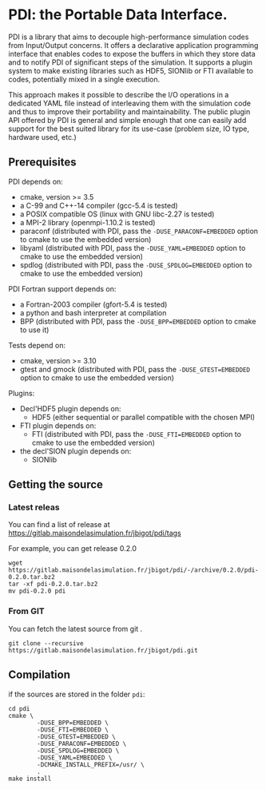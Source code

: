 # PDI: the Portable Data Interface.

PDI is a library that aims to decouple high-performance simulation codes from Input/Output concerns.
It offers a declarative application programming interface that enables codes to expose the buffers in which they store data and to notify PDI of significant steps of the simulation.
It supports a plugin system to make existing libraries such as HDF5, SIONlib or FTI available to codes, potentially mixed in a single execution.

This approach makes it possible to describe the I/O operations in a dedicated YAML file instead of interleaving them with the simulation code and thus to improve their portability and maintainability.
The public plugin API offered by PDI is general and simple enough that one can easily add support for the best suited library for its use-case (problem size, IO type, hardware used, etc.)


## Prerequisites

PDI depends on:
  * cmake, version >= 3.5
  * a C-99 and C++-14 compiler (gcc-5.4 is tested)
  * a POSIX compatible OS (linux with GNU libc-2.27 is tested)
  * a MPI-2 library (openmpi-1.10.2 is tested)
  * paraconf (distributed with PDI, pass the `-DUSE_PARACONF=EMBEDDED` option to cmake to use the embedded version)
  * libyaml (distributed with PDI, pass the `-DUSE_YAML=EMBEDDED` option to cmake to use the embedded version)
  * spdlog (distributed with PDI, pass the `-DUSE_SPDLOG=EMBEDDED` option to cmake to use the embedded version)

PDI Fortran support depends on:
  * a Fortran-2003 compiler (gfort-5.4 is tested)
  * a python and bash interpreter at compilation
  * BPP (distributed with PDI, pass the `-DUSE_BPP=EMBEDDED` option to cmake to use it)

Tests depend on:
  * cmake, version >= 3.10
  * gtest and gmock (distributed with PDI, pass the `-DUSE_GTEST=EMBEDDED` option to cmake to use the embedded version)

Plugins:
  * Decl'HDF5 plugin depends on:
    * HDF5 (either sequential or parallel compatible with the chosen MPI)
  * FTI plugin depends on:
    * FTI (distributed with PDI, pass the `-DUSE_FTI=EMBEDDED` option to cmake to use the embedded version)
  * the decl'SION plugin depends on:
    * SIONlib

## Getting the source

### Latest releas

You can find a list of release at https://gitlab.maisondelasimulation.fr/jbigot/pdi/tags

For example, you can get release 0.2.0

```
wget https://gitlab.maisondelasimulation.fr/jbigot/pdi/-/archive/0.2.0/pdi-0.2.0.tar.bz2
tar -xf pdi-0.2.0.tar.bz2
mv pdi-0.2.0 pdi
```

### From GIT

You can fetch the latest source from git .

```
git clone --recursive https://gitlab.maisondelasimulation.fr/jbigot/pdi.git
```

## Compilation

if the sources are stored in the folder `pdi`:
```
cd pdi
cmake \
        -DUSE_BPP=EMBEDDED \
        -DUSE_FTI=EMBEDDED \
        -DUSE_GTEST=EMBEDDED \
        -DUSE_PARACONF=EMBEDDED \
        -DUSE_SPDLOG=EMBEDDED \
        -DUSE_YAML=EMBEDDED \
        -DCMAKE_INSTALL_PREFIX=/usr/ \
        .
make install
```
